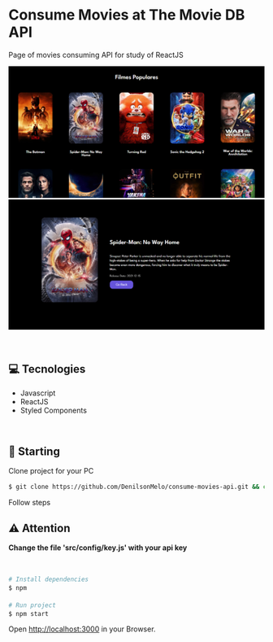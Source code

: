 # Consume Movies at The Movie DB API

Page of movies consuming API for study of ReactJS 

<p align="center">
    <img width="540px" src="public/banner.png">
    <img width="540px" src="public/details.png">
</p

---
<br/>

## 💻 Tecnologies
- Javascript
- ReactJS
- Styled Components

<br/>

## 🚀 Starting

Clone project for your PC

```bash
$ git clone https://github.com/DenilsonMelo/consume-movies-api.git && cd consume-movies-api
```
Follow steps

## ⚠ Attention
<strong>Change the file 'src/config/key.js' with your api key</strong>

<br/>

```bash
# Install dependencies
$ npm

# Run project
$ npm start
```

Open [http://localhost:3000](http://localhost:3000) in your Browser.

